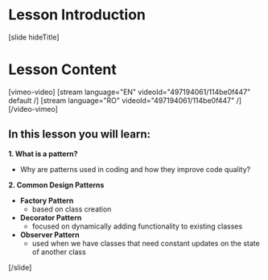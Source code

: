 # Lesson Introduction

[slide hideTitle]
# Lesson Content


[vimeo-video]
[stream language="EN" videoId="497194061/114be0f447" default /]
[stream language="RO" videoId="497194061/114be0f447"  /]
[/video-vimeo]

## In this lesson you will learn:

**1. What is a pattern?** 

- Why are patterns used in coding and how they improve code quality?

**2. Common Design Patterns**

- **Factory Pattern** 
   - based on class creation
- **Decorator Pattern**
   - focused on dynamically adding functionality to existing classes
- **Observer Pattern**
   - used when we have classes that need constant updates on the state of another class

[/slide]
